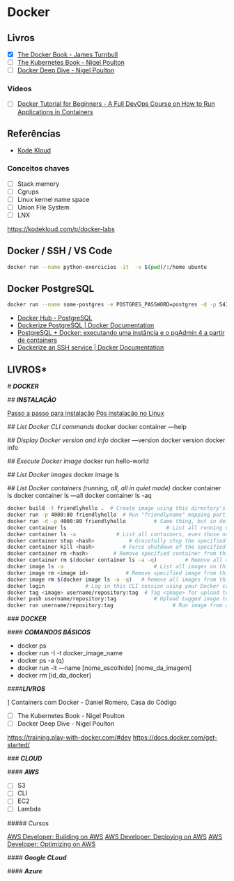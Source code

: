 # Docker

## Livros

- [x] [The Docker Book - James Turnbull]()
- [ ] [The Kubernetes Book - Nigel Poulton]()
- [ ] [Docker Deep Dive - Nigel Poulton]()

### Vídeos

- [ ] [Docker Tutorial for Beginners - A Full DevOps Course on How to Run Applications in Containers](https://www.youtube.com/watch?v=fqMOX6JJhGo&t=913s)

## Referências

- [Kode Kloud](https://kodekloud.com/)

### Conceitos chaves

- [ ] Stack memory
- [ ] Cgrups
- [ ] Linux kernel name space
- [ ] Union File System
- [ ] LNX

https://kodekloud.com/p/docker-labs

## Docker / SSH / VS Code

```bash
docker run --name python-exercicios -it  -v $(pwd)/:/home ubuntu
```

## Docker PostgreSQL

```bash
docker run --name some-postgres -e POSTGRES_PASSWORD=postgres -d -p 5432:5432 postgres
```

- [Docker Hub - PostgreSQL](https://hub.docker.com/_/postgres)
- [Dockerize PostgreSQL | Docker Documentation](https://docs.docker.com/engine/examples/postgresql_service/)
- [PostgreSQL + Docker: executando uma instância e o pgAdmin 4 a partir de containers](https://medium.com/@renato.groffe/postgresql-docker-executando-uma-inst%C3%A2ncia-e-o-pgadmin-4-a-partir-de-containers-ad783e85b1a4)
- [Dockerize an SSH service | Docker Documentation](https://docs.docker.com/engine/examples/running_ssh_service/)


## **LIVROS***




*# **DOCKER***

*## **INSTALAÇÃO***

[Passo a passo para instalação](_https://docs.docker.com/install/_)
[Pós instalação no Linux](_https://docs.docker.com/install/linux/linux-postinstall/_)

*## List Docker CLI commands*
docker
docker container —help

*## Display Docker version and info*
docker —version
docker version
docker info

*## Execute Docker image*
docker run hello-world

*## List Docker images*
docker image ls

*## List Docker containers (running, all, all in quiet mode)*
docker container ls
docker container ls —all
docker container ls -aq

```bash
docker build -t friendlyhello .  # Create image using this directory's Dockerfile
docker run -p 4000:80 friendlyhello  # Run "friendlyname" mapping port 4000 to 80
docker run -d -p 4000:80 friendlyhello         # Same thing, but in detached mode
docker container ls                                # List all running containers
docker container ls -a             # List all containers, even those not running
docker container stop <hash>           # Gracefully stop the specified container
docker container kill <hash>         # Force shutdown of the specified container
docker container rm <hash>        # Remove specified container from this machine
docker container rm $(docker container ls -a -q)         # Remove all containers
docker image ls -a                             # List all images on this machine
docker image rm <image id>            # Remove specified image from this machine
docker image rm $(docker image ls -a -q)   # Remove all images from this machine
docker login             # Log in this CLI session using your Docker credentials
docker tag <image> username/repository:tag  # Tag <image> for upload to registry
docker push username/repository:tag            # Upload tagged image to registry
docker run username/repository:tag                   # Run image from a registry
```


*### **DOCKER***

*#### **COMANDOS BÁSICOS***

- docker ps
- docker run -I -t docker_image_name
- docker ps -a (q)
- docker run -it —name [nome_escolhido] [nome_da_imagem]
- docker rm [id_da_docker]

*####**LIVROS***

] Containers com Docker - Daniel Romero, Casa do Código

- [ ] The Kubernetes Book - Nigel Poulton
- [ ] Docker Deep Dive - Nigel Poulton

https://training.play-with-docker.com/#dev
https://docs.docker.com/get-started/

*### **CLOUD***

*#### **AWS***

- [ ] S3
- [ ] CLI
- [ ] EC2
- [ ] Lambda

*##### Cursos*

[AWS Developer: Building on AWS](_https://www.edx.org/course/fundamentals-red-hat-enterprise-linux-red-hat-rh066x_)
[AWS Developer: Deploying on AWS](_https://www.edx.org/course/aws-developer-deploying-on-aws_)
[AWS Developer: Optimizing on AWS](_https://www.edx.org/course/aws-developer-optimizing-on-aws_)

*#### **Google CLoud***

*#### **Azure***
